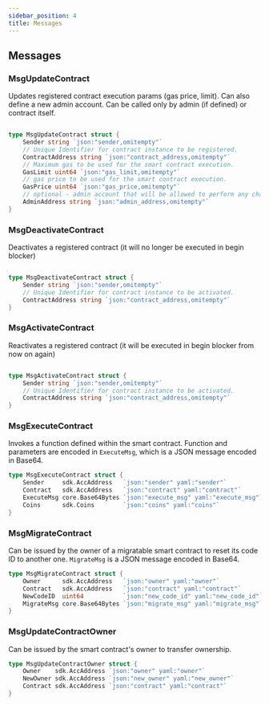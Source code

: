 ```yaml
---
sidebar_position: 4
title: Messages
---
```


## Messages

### MsgUpdateContract

Updates registered contract execution params (gas price, limit). Can also define a new admin account.
Can be called only by admin (if defined) or contract itself.

```go

type MsgUpdateContract struct {
    Sender string `json:"sender,omitempty"`
    // Unique Identifier for contract instance to be registered.
    ContractAddress string `json:"contract_address,omitempty"`
    // Maximum gas to be used for the smart contract execution.
    GasLimit uint64 `json:"gas_limit,omitempty"`
    // gas price to be used for the smart contract execution.
    GasPrice uint64 `json:"gas_price,omitempty"`
    // optional - admin account that will be allowed to perform any changes
    AdminAddress string `json:"admin_address,omitempty"`
}
```

### MsgDeactivateContract

Deactivates a registered contract (it will no longer be executed in begin blocker)

```go

type MsgDeactivateContract struct {
    Sender string `json:"sender,omitempty"`
    // Unique Identifier for contract instance to be activated.
    ContractAddress string `json:"contract_address,omitempty"`
}
```

### MsgActivateContract

Reactivates a registered contract (it will be executed in begin blocker from now on again)

```go

type MsgActivateContract struct {
    Sender string `json:"sender,omitempty"`
    // Unique Identifier for contract instance to be activated.
    ContractAddress string `json:"contract_address,omitempty"`
}
```

### MsgExecuteContract

Invokes a function defined within the smart contract. Function and parameters are encoded in `ExecuteMsg`, which is a JSON message encoded in Base64.

```go
type MsgExecuteContract struct {
    Sender     sdk.AccAddress   `json:"sender" yaml:"sender"`
    Contract   sdk.AccAddress   `json:"contract" yaml:"contract"`
    ExecuteMsg core.Base64Bytes `json:"execute_msg" yaml:"execute_msg"`
    Coins      sdk.Coins        `json:"coins" yaml:"coins"`
}
```

### MsgMigrateContract

Can be issued by the owner of a migratable smart contract to reset its code ID to another one. `MigrateMsg` is a JSON message encoded in Base64.

```go
type MsgMigrateContract struct {
    Owner      sdk.AccAddress   `json:"owner" yaml:"owner"`
    Contract   sdk.AccAddress   `json:"contract" yaml:"contract"`
    NewCodeID  uint64           `json:"new_code_id" yaml:"new_code_id"`
    MigrateMsg core.Base64Bytes `json:"migrate_msg" yaml:"migrate_msg"`
}
```

### MsgUpdateContractOwner

Can be issued by the smart contract's owner to transfer ownership.

```go
type MsgUpdateContractOwner struct {
    Owner    sdk.AccAddress `json:"owner" yaml:"owner"`
    NewOwner sdk.AccAddress `json:"new_owner" yaml:"new_owner"`
    Contract sdk.AccAddress `json:"contract" yaml:"contract"`
}
```